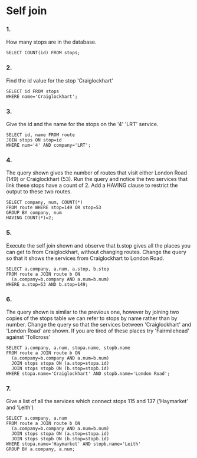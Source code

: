# Self join

### 1.
How many stops are in the database.

```
SELECT COUNT(id) FROM stops;
```

### 2.
Find the id value for the stop 'Craiglockhart'

```
SELECT id FROM stops
WHERE name='Craiglockhart';
```

### 3.
Give the id and the name for the stops on the '4' 'LRT' service.

```
SELECT id, name FROM route
JOIN stops ON stop=id
WHERE num='4' AND company='LRT';
```

### 4.
The query shown gives the number of routes that visit either London Road (149) or Craiglockhart (53). Run the query and notice the two services that link these stops have a count of 2. Add a HAVING clause to restrict the output to these two routes.

```
SELECT company, num, COUNT(*)
FROM route WHERE stop=149 OR stop=53
GROUP BY company, num
HAVING COUNT(*)=2;
```

### 5.
Execute the self join shown and observe that b.stop gives all the places you can get to from Craiglockhart, without changing routes. Change the query so that it shows the services from Craiglockhart to London Road.

```
SELECT a.company, a.num, a.stop, b.stop
FROM route a JOIN route b ON
  (a.company=b.company AND a.num=b.num)
WHERE a.stop=53 AND b.stop=149;
```

### 6.
The query shown is similar to the previous one, however by joining two copies of the stops table we can refer to stops by name rather than by number. Change the query so that the services between 'Craiglockhart' and 'London Road' are shown. If you are tired of these places try 'Fairmilehead' against 'Tollcross'

```
SELECT a.company, a.num, stopa.name, stopb.name
FROM route a JOIN route b ON
  (a.company=b.company AND a.num=b.num)
  JOIN stops stopa ON (a.stop=stopa.id)
  JOIN stops stopb ON (b.stop=stopb.id)
WHERE stopa.name='Craiglockhart' AND stopb.name='London Road';
```

### 7.
Give a list of all the services which connect stops 115 and 137 ('Haymarket' and 'Leith')

```
SELECT a.company, a.num
FROM route a JOIN route b ON
  (a.company=b.company AND a.num=b.num)
  JOIN stops stopa ON (a.stop=stopa.id)
  JOIN stops stopb ON (b.stop=stopb.id)
WHERE stopa.name='Haymarket' AND stopb.name='Leith'
GROUP BY a.company, a.num;
```

